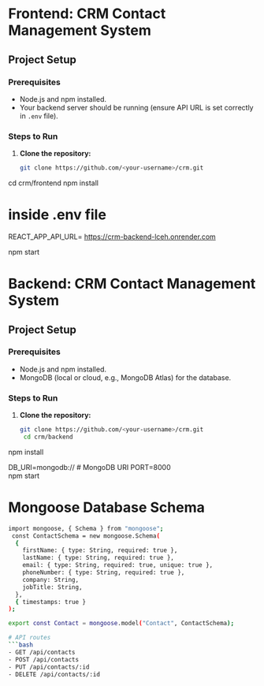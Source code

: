 

# Frontend: CRM Contact Management System

## Project Setup

### Prerequisites
- Node.js and npm installed.
- Your backend server should be running (ensure API URL is set correctly in `.env` file).

### Steps to Run

1. **Clone the repository:**

   ```bash
   git clone https://github.com/<your-username>/crm.git

cd crm/frontend
npm install
# inside .env file
REACT_APP_API_URL=  https://crm-backend-lceh.onrender.com

npm start


# Backend: CRM Contact Management System

## Project Setup

### Prerequisites
- Node.js and npm installed.
- MongoDB (local or cloud, e.g., MongoDB Atlas) for the database.

### Steps to Run

1. **Clone the repository:**

   ```bash
   git clone https://github.com/<your-username>/crm.git
    cd crm/backend

npm install

DB_URI=mongodb://<your-mongo-db-uri>  # MongoDB URI
PORT=8000  
npm start

# Mongoose Database Schema
```bash
import mongoose, { Schema } from "mongoose";
 const ContactSchema = new mongoose.Schema(
  {
    firstName: { type: String, required: true },
    lastName: { type: String, required: true },
    email: { type: String, required: true, unique: true },
    phoneNumber: { type: String, required: true },
    company: String,
    jobTitle: String,
  },
  { timestamps: true }
);

export const Contact = mongoose.model("Contact", ContactSchema);

# API routes
```bash
- GET /api/contacts
- POST /api/contacts
- PUT /api/contacts/:id
- DELETE /api/contacts/:id







